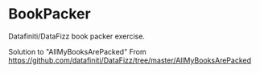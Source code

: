 # BookPacker
Datafiniti/DataFizz book packer exercise.

Solution to "AllMyBooksArePacked"
From https://github.com/datafiniti/DataFizz/tree/master/AllMyBooksArePacked
